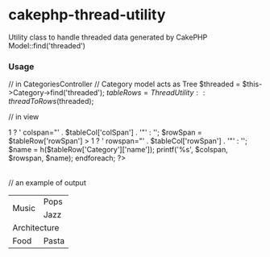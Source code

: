 cakephp-thread-utility
======================

Utility class to handle threaded data generated by CakePHP Model::find('threaded')

### Usage

// in CategoriesController
// Category model acts as Tree
$threaded = $this->Category->find('threaded');
$tableRows = ThreadUtility::threadToRows($threaded);

// in view
<table>
  <tbody>
  <?php
  foreach ($tableRows as $tableRow):
    ?>
    <tr>
    <?php
    foreach ($tableRow as $tableCol):
      $colSpan = $tableRow['colSpan'] > 1 ? ' colspan="' . $tableCol['colSpan'] . '"' : '';
      $rowSpan = $tableRow['rowSpan'] > 1 ? ' rowspan="' . $tableCol['rowSpan'] . '"' : '';
      $name = h($tableRow['Category']['name']);
      printf('<td%s%s>%s</td>', $colspan, $rowspan, $name);
    endforeach;
    ?>
    </tr>
    <?php
  endforeach;
  ?>
  </tbody>
</table>

// an example of output
<table>
  <tbody>
    <tr>
      <td rowspan="2">Music</td>
      <td>Pops</td>
    </tr>
    <tr>
      <td>Jazz</td>
    </tr>
    <tr>
      <td colspan="2">Architecture</td>
    </tr>
    <tr>
      <td>Food</td>
      <td>Pasta</td>
    </tr>
  </tbody>
</table>
